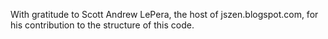   With gratitude to Scott Andrew LePera, the host of jszen.blogspot.com, for his contribution to the structure of this code.
